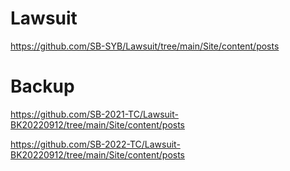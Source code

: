 # Lawsuit
  
<https://github.com/SB-SYB/Lawsuit/tree/main/Site/content/posts>  
  
# Backup
  

<https://github.com/SB-2021-TC/Lawsuit-BK20220912/tree/main/Site/content/posts>  

  
  
<https://github.com/SB-2022-TC/Lawsuit-BK20220912/tree/main/Site/content/posts>  

  
